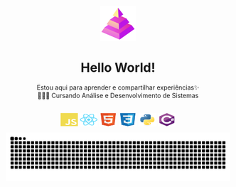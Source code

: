 <div align="center">
  <img src="favicon.png" style="width: 80px;">
  <h1>Hello World!</h1>
  <p>Estou aqui para aprender e compartilhar experiências✨<br> 👩🏽‍💻 Cursando Análise e Desenvolvimento de Sistemas</p>
</div>

<div align="center"><br>
  <img align="center" height="30" width="40" src="https://raw.githubusercontent.com/devicons/devicon/master/icons/javascript/javascript-plain.svg">
  <img align="center" height="30" width="40" src="https://raw.githubusercontent.com/devicons/devicon/master/icons/react/react-original.svg">
  <img align="center" height="30" width="40" src="https://raw.githubusercontent.com/devicons/devicon/master/icons/html5/html5-original.svg">
  <img align="center" height="30" width="40" src="https://raw.githubusercontent.com/devicons/devicon/master/icons/css3/css3-original.svg">
  <img align="center" height="30" width="40" src="https://raw.githubusercontent.com/devicons/devicon/master/icons/python/python-original.svg">
  <img align="center" height="30" width="40" src="https://raw.githubusercontent.com/devicons/devicon/master/icons/csharp/csharp-original.svg">
</div>

<div align="center">
  
 [![Generate Datas](https://github.com/anadiasc/anadiasc/blob/output/github-contribution-grid-snake.svg)](https://github.com/anadiasc/anadiasc/actions/workflows/cobrinha.yml)
  
</div>
